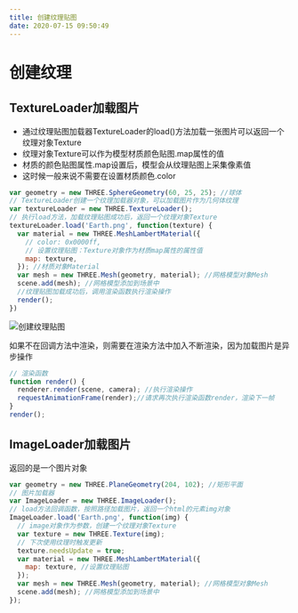 ```yaml
---
title: 创建纹理贴图
date: 2020-07-15 09:50:49
---
```


# 创建纹理

## TextureLoader加载图片

* 通过纹理贴图加载器TextureLoader的load()方法加载一张图片可以返回一个纹理对象Texture
* 纹理对象Texture可以作为模型材质颜色贴图.map属性的值
* 材质的颜色贴图属性.map设置后，模型会从纹理贴图上采集像素值
* 这时候一般来说不需要在设置材质颜色.color

```js
var geometry = new THREE.SphereGeometry(60, 25, 25); //球体
// TextureLoader创建一个纹理加载器对象，可以加载图片作为几何体纹理
var textureLoader = new THREE.TextureLoader();
// 执行load方法，加载纹理贴图成功后，返回一个纹理对象Texture
textureLoader.load('Earth.png', function(texture) {
  var material = new THREE.MeshLambertMaterial({
    // color: 0x0000ff,
    // 设置纹理贴图：Texture对象作为材质map属性的属性值
    map: texture,
  }); //材质对象Material
  var mesh = new THREE.Mesh(geometry, material); //网格模型对象Mesh
  scene.add(mesh); //网格模型添加到场景中
  //纹理贴图加载成功后，调用渲染函数执行渲染操作
  render();
})
```

![创建纹理贴图](./01.png)

如果不在回调方法中渲染，则需要在渲染方法中加入不断渲染，因为加载图片是异步操作

```js
// 渲染函数
function render() {
  renderer.render(scene, camera); //执行渲染操作
  requestAnimationFrame(render);//请求再次执行渲染函数render，渲染下一帧
}
render();
```

## ImageLoader加载图片

返回的是一个图片对象

```js
var geometry = new THREE.PlaneGeometry(204, 102); //矩形平面
// 图片加载器
var ImageLoader = new THREE.ImageLoader();
// load方法回调函数，按照路径加载图片，返回一个html的元素img对象
ImageLoader.load('Earth.png', function(img) {
  // image对象作为参数，创建一个纹理对象Texture
  var texture = new THREE.Texture(img);
  // 下次使用纹理时触发更新
  texture.needsUpdate = true;
  var material = new THREE.MeshLambertMaterial({
    map: texture, //设置纹理贴图
  });
  var mesh = new THREE.Mesh(geometry, material); //网格模型对象Mesh
  scene.add(mesh); //网格模型添加到场景中
});
```